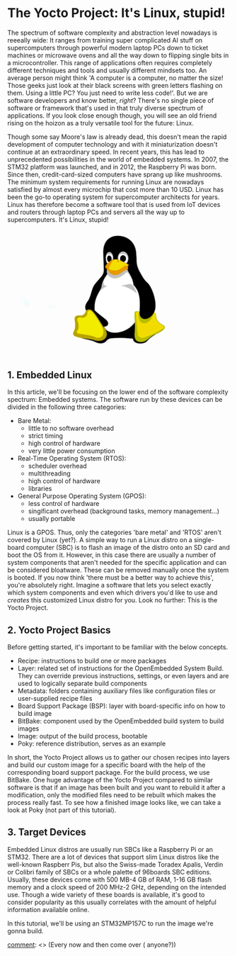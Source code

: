 # The Yocto Project: It's Linux, stupid!

The spectrum of software complexity and abstraction level nowadays is reeeally wide: It ranges from training super complicated AI stuff on supercomputers through powerful modern laptop PCs down to ticket machines or microwave ovens and all the way down to flipping single bits in a microcontroller. This range of applications often requires completely different techniques and tools and usually different mindsets too. An average person might think 'A computer is a computer, no matter the size! Those geeks just look at their black screens with green letters flashing on them. Using a little PC? You just need to write less code!'. But we are software developers and know better, *right*? There's no single piece of software or framework that's used in that truly diverse spectrum of applications. If you look close enough though, you will see an old friend rising on the hoizon as a truly versatile tool for the future: Linux.

Though some say Moore's law is already dead, this doesn't mean the rapid development of computer technology and with it miniaturization doesn't continue at an extraordinary speed. In recent years, this has lead to unprecedented possibilities in the world of embedded systems. In 2007, the STM32 platform was launched, and in 2012, the Raspberry Pi was born. Since then, credit-card-sized computers have sprang up like mushrooms. The minimum system requirements for running Linux are nowadays satisfied by almost every microchip that cost more than 10 USD. Linux has been the go-to operating system for supercomputer architects for years. Linux has therefore become a software tool that is used from IoT devices and routers through laptop PCs and servers all the way up to supercomputers.
It's Linux, stupid!

![](/images/yocto-project/tux.png "Tux, the Linux penguin")

## 1. Embedded Linux

In this article, we'll be focusing on the lower end of the software complexity spectrum: Embedded systems. The software run by these devices can be divided in the following three categories:

* Bare Metal:
  - little to no software overhead
  - strict timing
  - high control of hardware
  - very little power consumption
* Real-Time Operating System (RTOS):
  - scheduler overhead
  - multithreading
  - high control of hardware
  - libraries
* General Purpose Operating System (GPOS):
  - less control of hardware
  - singificant overhead (background tasks, memory management...)
  - usually portable


Linux is a GPOS. Thus, only the categories 'bare metal' and 'RTOS' aren't covered by Linux (yet?). A simple way to run a Linux distro on a single-board computer (SBC) is to flash an image of the distro onto an SD card and boot the OS from it. However, in this case there are usually a number of system components that aren't needed for the specific application and can be considered bloatware. These can be removed manually once the system is booted. If you now think 'there must be a better way to achieve this', you're absolutely right. Imagine a software that lets you select exactly which system components and even which drivers you'd like to use and *creates* this customized Linux distro for you. Look no further: This is the Yocto Project.

## 2. Yocto Project Basics

Before getting started, it's important to be familiar with the below concepts.

* Recipe: instructions to build one or more packages
* Layer: related set of instructions for the OpenEmbedded System Build. They can override previous instructions, settings, or even layers and are used to logically separate build components
* Metadata: folders containing auxiliary files like configuration files or user-supplied recipe files
* Board Support Package (BSP): layer with board-specific info on how to build image
* BitBake: component used by the OpenEmbedded build system to build images
* Image: output of the build process, bootable
* Poky: reference distribution, serves as an example

In short, the Yocto Project allows us to gather our chosen recipes into layers and build our custom image for a specific board with the help of the corresponding board support package. For the build process, we use BitBake. One huge advantage of the Yocto Project compared to similar software is that if an image has been built and you want to rebuild it after a modification, only the modified files need to be rebuilt which makes the process really fast. To see how a finished image looks like, we can take a look at Poky (not part of this tutorial).

## 3. Target Devices

Embedded Linux distros are usually run SBCs like a Raspberry Pi or an STM32. There are a lot of devices that support slim Linux distros like the well-known Raspberr Pis, but also the Swiss-made Toradex Apalis, Verdin or Colibri family of SBCs or a whole palette of 96boards SBC editions. Usually, these devices come with 500 MB-4 GB of RAM, 1-16 GB flash memory and a clock speed of 200 MHz-2 GHz, depending on the intended use. Though a wide variety of these boards is available, it's good to consider popularity as this usually correlates with the amount of helpful information available online.

In this tutorial, we'll be using an STM32MP157C to run the image we're gonna build.


[comment]: <> (## 4. Example: Custom Linux distribution for the STM32157C)
[comment]: <> (Every now and then come over ( anyone?))
